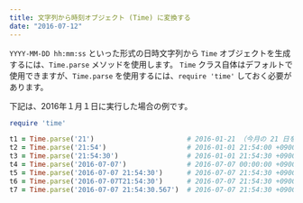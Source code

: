 ```yaml
---
title: 文字列から時刻オブジェクト (Time) に変換する
date: "2016-07-12"
---
```


`YYYY-MM-DD hh:mm:ss` といった形式の日時文字列から `Time` オブジェクトを生成するには、`Time.parse` メソッドを使用します。
`Time` クラス自体はデフォルトで使用できますが、`Time.parse` を使用するには、`require 'time'` しておく必要があります。


下記は、2016年１月１日に実行した場合の例です。

```ruby
require 'time'

t1 = Time.parse('21')                       # 2016-01-21 （今月の 21 日を指定したことになる）
t2 = Time.parse('21:54')                    # 2016-01-01 21:54:00 +0900 （本日の 21 時 54 分）
t3 = Time.parse('21:54:30')                 # 2016-01-01 21:54:30 +0900 （本日の 21 時 54 分 30 秒）
t4 = Time.parse('2016-07-07')               # 2016-07-07 00:00:00 +0900
t5 = Time.parse('2016-07-07 21:54:30')      # 2016-07-07 21:54:30 +0900
t6 = Time.parse('2016-07-07T21:54:30')      # 2016-07-07 21:54:30 +0900
t7 = Time.parse('2016-07-07 21:54:30.567')  # 2016-07-07 21:54:30 +0900
```

